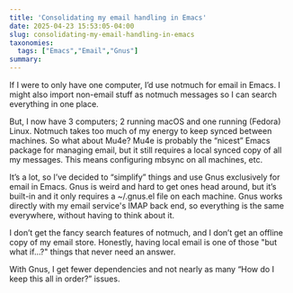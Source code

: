 ```yaml
---
title: 'Consolidating my email handling in Emacs'
date: 2025-04-23 15:53:05-04:00
slug: consolidating-my-email-handling-in-emacs
taxonomies:
  tags: ["Emacs","Email","Gnus"]
summary: 
---
```


If I were to only have one computer, I’d use notmuch for email in Emacs. I might also import non-email stuff as notmuch messages so I can search everything in one place.

But, I now have 3 computers; 2 running macOS and one running (Fedora) Linux. Notmuch takes too much of my energy to keep synced between machines. So what about Mu4e? Mu4e is probably the “nicest” Emacs package for managing email, but it still requires a local synced copy of all my messages. This means configuring mbsync on all machines, etc.

It’s a lot, so I’ve decided to “simplify” things and use Gnus exclusively for email in Emacs. Gnus is weird and hard to get ones head around, but it’s built-in and it only requires a ~/.gnus.el file on each machine. Gnus works directly with my email service's IMAP back end, so everything is the same everywhere, without having to think about it.

I don’t get the fancy search features of notmuch, and I don’t get an offline copy of my email store. Honestly, having local email is one of those "but what if...?" things that never need an answer.

With Gnus, I get fewer dependencies and not nearly as many “How do I keep this all in order?” issues.
